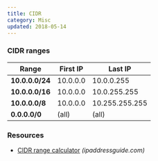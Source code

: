 ```yaml
---
title: CIDR
category: Misc
updated: 2018-05-14
---
```


### CIDR ranges

| Range           | First IP | Last IP        |
| --------------- | -------- | -------------- |
| **10.0.0.0/24** | 10.0.0.0 | 10.0.0.255     |
| **10.0.0.0/16** | 10.0.0.0 | 10.0.255.255   |
| **10.0.0.0/8**  | 10.0.0.0 | 10.255.255.255 |
| **0.0.0.0/0**   | (all)    | (all)          |

### Resources

* [CIDR range calculator](http://ipaddressguide.com/cidr#range) _(ipaddressguide.com)_
